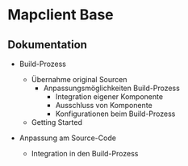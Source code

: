 Mapclient Base
====================

Dokumentation
-------------

* Build-Prozess
    * Übernahme original Sourcen
        * Anpassungsmöglichkeiten Build-Prozess
            * Integration eigener Komponente
            * Ausschluss von Komponente
            * Konfigurationen beim Build-Prozess
    * Getting Started 

* Anpassung am Source-Code
    * Integration in den Build-Prozess
